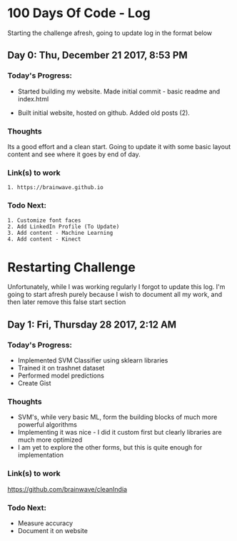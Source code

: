 # 100 Days Of Code - Log

Starting the challenge afresh, going to update log in the format below

## Day 0: Thu, December 21 2017,  8:53 PM  

### **Today's Progress**:  
- Started building my website. Made initial commit - basic readme and index.html

- Built initial website, hosted on github. Added old posts (2).

### **Thoughts** 
Its a good effort and a clean start. Going to update it with some basic layout content and see where it goes by end of day.

### **Link(s) to work**
	1. https://brainwave.github.io 

### **Todo Next:**
	1. Customize font faces
	2. Add LinkedIn Profile (To Update)
	3. Add content - Machine Learning 
	4. Add content - Kinect


# Restarting Challenge

Unfortunately, while I was working regularly I forgot to update this log. I'm going to start afresh purely because I wish to document all my work, and then later remove this false start section

## Day 1: Fri, Thursday 28 2017,  2:12 AM  

### **Today's Progress**:  

- Implemented SVM Classifier using sklearn libraries
- Trained it on trashnet dataset
- Performed model predictions
- Create Gist

### **Thoughts** 

- SVM's, while very basic ML, form the building blocks of much more powerful algorithms
- Implementing it was nice - I did it custom first but clearly libraries are much more optimized
- I am yet to explore the other forms, but this is quite enough for implementation

### **Link(s) to work**

https://github.com/brainwave/cleanIndia

### **Todo Next:**

- Measure accuracy
- Document it on website

